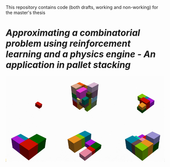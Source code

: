This repository contains code (both drafts, working and non-working) for the master's thesis

# *Approximating a combinatorial problem using reinforcement learning and a physics engine - An application in pallet stacking*

![stackgif](https://github.com/trymauren/stacking_packing/blob/main/stack_mov.gif)
